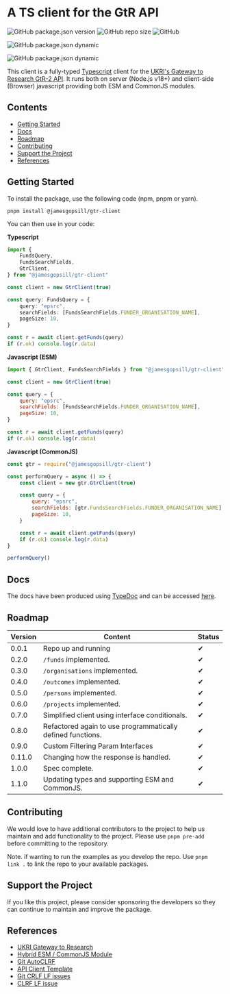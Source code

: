 # A TS client for the GtR API

![GitHub package.json version](https://img.shields.io/github/package-json/v/JamesGopsill/gtr-client)
![GitHub repo size](https://img.shields.io/github/repo-size/JamesGopsill/gtr-client)
![GitHub](https://img.shields.io/github/license/JamesGopsill/gtr-client)

![GitHub package.json dynamic](https://img.shields.io/github/package-json/description/JamesGopsill/gtr-client)

![GitHub package.json dynamic](https://img.shields.io/github/package-json/keywords/JamesGopsill/gtr-client)

This client is a fully-typed [Typescript](https://www.typescriptlang.org/) client for the [UKRI's Gateway to Research GtR-2 API](https://gtr.ukri.org/). It runs both on server (Node.js v18+) and client-side (Browser) javascript providing both ESM and CommonJS modules.

## Contents

- [Getting Started](#getting-started)
- [Docs](#docs)
- [Roadmap](#roadmap)
- [Contributing](#contributing)
- [Support the Project](#support-the-project)
- [References](#references)

## Getting Started

To install the package, use the following code (npm, pnpm or yarn).

```
pnpm install @jamesgopsill/gtr-client
```

You can then use in your code:

**Typescript**

```typescript
import {
	FundsQuery,
	FundsSearchFields,
	GtrClient,
} from "@jamesgopsill/gtr-client"

const client = new GtrClient(true)

const query: FundsQuery = {
	query: "epsrc",
	searchFields: [FundsSearchFields.FUNDER_ORGANISATION_NAME],
	pageSize: 10,
}

const r = await client.getFunds(query)
if (r.ok) console.log(r.data)
```

**Javascript (ESM)**

```javascript
import { GtrClient, FundsSearchFields } from "@jamesgopsill/gtr-client"

const client = new GtrClient(true)

const query = {
	query: "epsrc",
	searchFields: [FundsSearchFields.FUNDER_ORGANISATION_NAME],
	pageSize: 10,
}

const r = await client.getFunds(query)
if (r.ok) console.log(r.data)
```

**Javascript (CommonJS)**

```javascript
const gtr = require("@jamesgopsill/gtr-client")

const performQuery = async () => {
	const client = new gtr.GtrClient(true)

	const query = {
		query: "epsrc",
		searchFields: [gtr.FundsSearchFields.FUNDER_ORGANISATION_NAME],
		pageSize: 10,
	}

	const r = await client.getFunds(query)
	if (r.ok) console.log(r.data)
}

performQuery()
```

## Docs

The docs have been produced using [TypeDoc](https://typedoc.org/) and can be accessed [here](https://jamesgopsill.github.io/gtr-client/).

## Roadmap

| Version | Content                                                     | Status |
| ------- | ----------------------------------------------------------- | ------ |
| 0.0.1   | Repo up and running                                         | ✔      |
| 0.2.0   | `/funds` implemented.                                       | ✔      |
| 0.3.0   | `/organisations` implemented.                               | ✔      |
| 0.4.0   | `/outcomes` implemented.                                    | ✔      |
| 0.5.0   | `/persons` implemented.                                     | ✔      |
| 0.6.0   | `/projects` implemented.                                    | ✔      |
| 0.7.0   | Simplified client using interface conditionals.             | ✔      |
| 0.8.0   | Refactored again to use programmatically defined functions. | ✔      |
| 0.9.0   | Custom Filtering Param Interfaces                           | ✔      |
| 0.11.0  | Changing how the response is handled.                       | ✔      |
| 1.0.0   | Spec complete.                                              | ✔      |
| 1.1.0   | Updating types and supporting ESM and CommonJS.             | ✔      |

## Contributing

We would love to have additional contributors to the project to help us maintain and add functionality to the project. Please use `pnpm pre-add` before committing to the repository.

Note. if wanting to run the examples as you develop the repo. Use `pnpm link .` to link the repo to your available packages.

## Support the Project

If you like this project, please consider sponsoring the developers so they can continue to maintain and improve the package.

## References

- [UKRI Gateway to Research](https://gtr.ukri.org/)
- [Hybrid ESM / CommonJS Module](https://www.sensedeep.com/blog/posts/2021/how-to-create-single-source-npm-module.html)
- [Git AutoCLRF](https://tanutaran.medium.com/solving-git-lf-will-be-replaced-by-crlf-7ca84eb0aad4)
- [API Client Template](https://github.com/ilyamkin/dev-to-js)
- [Git CRLF LF issues](https://stackoverflow.com/questions/170961/whats-the-strategy-for-handling-crlf-carriage-return-line-feed-with-git)
- [CLRF LF issue](https://stackoverflow.com/questions/5834014/lf-will-be-replaced-by-crlf-in-git-what-is-that-and-is-it-important)
